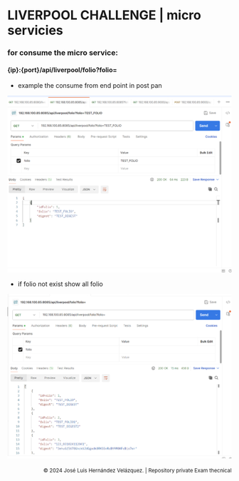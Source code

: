 # LIVERPOOL CHALLENGE | micro servicies

### for consume the micro service:

#### {ip}:{port}/api/liverpool/folio?folio=

- example the consume from end point in post pan

![Consumo de folio por uno](images/folioBy.png)

- if folio not exist show all folio

![Consumo de Todos los folios](images/folioAll.png)

<div style="text-align: right;">
<small> &copy; 2024 José Luis Hernández Velázquez. | Repository private Exam thecnical</small>
</div>
